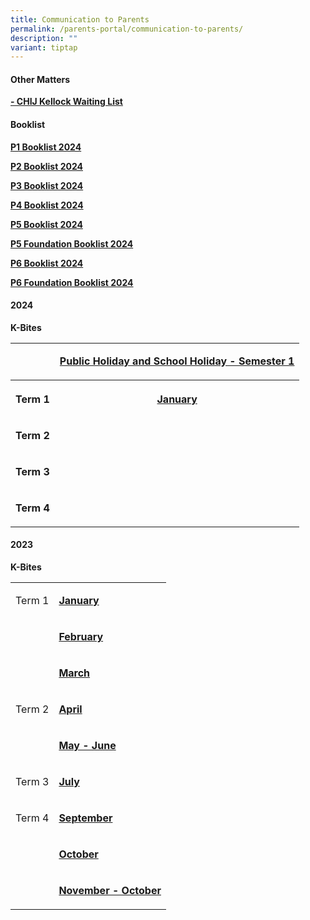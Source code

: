 ```yaml
---
title: Communication to Parents
permalink: /parents-portal/communication-to-parents/
description: ""
variant: tiptap
---
```

<h4><strong>Other Matters</strong></h4><p><strong><a href="https://form.gov.sg/64658736a8a52700122ee49f" rel="noopener noreferrer nofollow" target="_blank">- CHIJ Kellock Waiting List</a></strong></p><h4><strong>Booklist</strong></h4><p><strong><a href="/files/2023_Files/pone%20booklist.pdf" rel="noopener noreferrer nofollow" target="">P1 Booklist 2024</a><br></strong></p><p><strong><a href="/files/2023_Files/p2%20booklist.pdf" rel="noopener noreferrer nofollow" target="">P2 Booklist 2024</a><br></strong></p><p><strong><a href="/files/2023_Files/p3%20booklist.pdf" rel="noopener noreferrer nofollow" target="">P3 Booklist 2024</a><br></strong></p><p><strong><a href="/files/2023_Files/p4%20booklist.pdf" rel="noopener noreferrer nofollow" target="">P4 Booklist 2024</a><br></strong></p><p><strong><a href="/files/2023_Files/p5%20booklist.pdf" rel="noopener noreferrer nofollow" target="">P5 Booklist 2024</a><br></strong></p><p><strong><a href="/files/2023_Files/p5%20(fdn).pdf" rel="noopener noreferrer nofollow" target="">P5 Foundation Booklist 2024</a><br></strong></p><p><strong><a href="/files/2023_Files/p6%20booklist.pdf" rel="noopener noreferrer nofollow" target="">P6 Booklist 2024</a><br></strong></p><p><strong><a href="/files/2023_Files/p6%20(fdn)booklist.pdf" rel="noopener noreferrer nofollow" target="">P6 Foundation Booklist 2024</a></strong></p><p></p><h4><strong>2024</strong></h4><p><strong>K-Bites</strong></p><table><tbody><tr><td rowspan="1" colspan="1"><p></p></td><td rowspan="1" colspan="1"><p><strong><a href="/files/PH_and_SH_CHIJ_Kellock_2024_v2.pdf" rel="noopener noreferrer nofollow" target="_blank">Public Holiday and School Holiday   -  Semester 1</a></strong></p></td></tr><tr><th rowspan="1" colspan="1"><p>Term 1</p></th><th rowspan="1" colspan="1"><p><strong><a href="/files/Kbites_JAN_2024_updated_on_3Jan.pdf" rel="noopener noreferrer nofollow" target="_blank">January</a></strong></p><p></p></th></tr><tr><td rowspan="1" colspan="1"><p><strong>Term 2</strong></p></td><td rowspan="1" colspan="1"><p></p></td></tr><tr><td rowspan="1" colspan="1"><p><strong>Term 3</strong></p></td><td rowspan="1" colspan="1"><p></p></td></tr><tr><td rowspan="1" colspan="1"><p><strong>Term 4</strong></p></td><td rowspan="1" colspan="1"><p></p></td></tr></tbody></table><h4><strong>2023</strong></h4><p><strong>K-Bites</strong></p><table><tbody><tr><td rowspan="1" colspan="1"><p>Term 1</p></td><td rowspan="1" colspan="1"><p><strong><a href="/files/2023_Files/Kbites/Kbites%20Jan%202023.pdf" rel="noopener noreferrer nofollow" target="">January</a></strong></p></td></tr><tr><td rowspan="1" colspan="1"><p>&nbsp;</p></td><td rowspan="1" colspan="1"><p><strong><a href="/files/2023_Files/Kbites/kbites%20feb%202023.pdf" rel="noopener" target="_blank">February</a></strong></p></td></tr><tr><td rowspan="1" colspan="1"><p>&nbsp;</p></td><td rowspan="1" colspan="1"><p><strong><a href="/files/2023_Files/Kbites/kbites%20mar%202023.pdf" rel="noopener" target="_blank">March</a></strong></p></td></tr><tr><td rowspan="1" colspan="1"><p>Term 2</p></td><td rowspan="1" colspan="1"><p><strong><a href="/files/2023_Files/Kbites/kbites%20apr%202023.pdf" rel="noopener noreferrer nofollow" target="">April</a></strong></p></td></tr><tr><td rowspan="1" colspan="1"><p>&nbsp;</p></td><td rowspan="1" colspan="1"><p><strong><a href="/files/2023_Files/Kbites/kbites%20may%20&amp;%20june%202023_updated%20on%2027%20april.pdf" rel="noopener noreferrer nofollow" target="">May - June</a></strong></p></td></tr><tr><td rowspan="1" colspan="1"><p>Term 3</p></td><td rowspan="1" colspan="1"><p><strong><a href="/files/2023_Files/Kbites/kbites%20july%202023_updated%2030%20june.pdf" rel="noopener noreferrer nofollow" target="">July</a></strong></p></td></tr><tr><td rowspan="1" colspan="1"><p>Term 4</p></td><td rowspan="1" colspan="1"><p><strong><a href="/files/2023_Files/Kbites/kbites%20sep%202023_30%20august.pdf" rel="noopener noreferrer nofollow" target="">September</a></strong></p></td></tr><tr><td rowspan="1" colspan="1"><p>&nbsp;</p></td><td rowspan="1" colspan="1"><p><strong><a href="/files/2023_Files/Kbites/kbites%20oct%202023%20updated%20on%2029%20sep.pdf" rel="noopener" target="_blank">October</a></strong></p></td></tr><tr><td rowspan="1" colspan="1"><p>&nbsp;</p></td><td rowspan="1" colspan="1"><p><strong><a href="/files/2023_Files/Kbites/kbites%20nov&amp;dec%202023_updated%20on%202%20nov.pdf" rel="noopener" target="_blank">November - October</a></strong></p></td></tr></tbody></table><p></p>